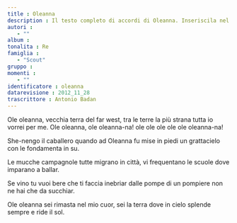 ```yaml
--- 
title : Oleanna
description : Il testo completo di accordi di Oleanna. Inseriscila nel tuo canzoniere!
autori : 
   - ""
album : 
tonalita : Re
famiglia : 
   - "Scout"
gruppo : 
momenti : 
   - ""
identificatore : oleanna
datarevisione : 2012_11_28
trascrittore : Antonio Badan
--- 
```




Ole oleanna, vecchia terra del far west,
tra le terre la più strana
tutta io vorrei per me.
Ole oleanna, ole oleanna-na!
ole ole ole ole ole oleanna-na!


She-nengo il caballero quando ad Oleanna fu
mise in piedi un grattacielo
con le fondamenta in su.


Le mucche campagnole tutte migrano in città,
vi frequentano le scuole
dove imparano a ballar.


Se vino tu vuoi bere che ti faccia inebriar
dalle pompe di un pompiere
non ne hai che da succhiar.


Ole oleanna sei rimasta nel mio cuor,
sei la terra dove in cielo
splende sempre e ride il sol.


